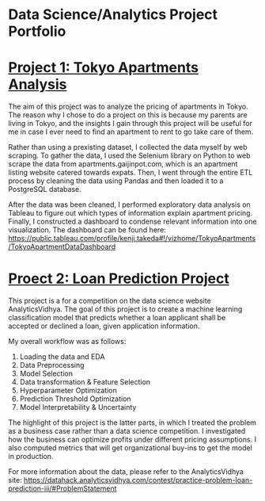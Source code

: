 # Data Science/Analytics Project Portfolio

# [Project 1: Tokyo Apartments Analysis](https://github.com/takedananda/Tokyo-Apartments)

The aim of this project was to analyze the pricing of apartments in Tokyo. The reason why I chose to do a project on this is because my parents are living in Tokyo, and the insights I gain through this project will be useful for me in case I ever need to find an apartment to rent to go take care of them.

Rather than using a prexisting dataset, I collected the data myself by web scraping. To gather the data, I used the Selenium library on Python to web scrape the data from apartments.gaijinpot.com, which is an apartment listing website catered towards expats. Then, I went through the entire ETL process by cleaning the data using Pandas and then loaded it to a PostgreSQL database.

After the data was been cleaned, I performed exploratory data analysis on Tableau to figure out which types of information explain apartment pricing. Finally, I constructed a dashboard to condense relevant information into one visualization. The dashboard can be found here: https://public.tableau.com/profile/kenji.takeda#!/vizhome/TokyoApartments/TokyoApartmentDataDashboard


# [Proect 2: Loan Prediction Project](https://github.com/takedananda/Loan-Prediction)

This project is a for a competition on the data science website AnalyticsVidhya. The goal of this project is to create a machine learning classification model that predicts whether a loan applicant shall be accepted or declined a loan, given application information.

My overall workflow was as follows:

1. Loading the data and EDA
2. Data Preprocessing
3. Model Selection
4. Data transformation & Feature Selection
5. Hyperparameter Optimization
6. Prediction Threshold Optimization
7. Model Interpretability & Uncertainty

The highlight of this project is the latter parts, in which I treated the problem as a business case rather than a data science competition. I investigated how the business can optimize profits under different pricing assumptions. I also computed metrics that will get organizational buy-ins to get the model in production.

For more information about the data, please refer to the AnalyticsVidhya site: https://datahack.analyticsvidhya.com/contest/practice-problem-loan-prediction-iii/#ProblemStatement


